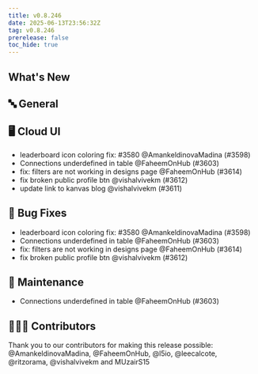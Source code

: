 ```yaml
---
title: v0.8.246
date: 2025-06-13T23:56:32Z
tag: v0.8.246
prerelease: false
toc_hide: true
---
```


## What's New
## 🔤 General
## 🖥 Cloud UI

- leaderboard icon coloring fix: #3580 @AmankeldinovaMadina (#3598)
- Connections underdefined in table @FaheemOnHub (#3603)
- fix: filters are not working in designs page @FaheemOnHub (#3614)
- fix broken public profile btn @vishalvivekm (#3612)
- update link to kanvas blog @vishalvivekm (#3611)

## 🐛 Bug Fixes

- leaderboard icon coloring fix: #3580 @AmankeldinovaMadina (#3598)
- Connections underdefined in table @FaheemOnHub (#3603)
- fix: filters are not working in designs page @FaheemOnHub (#3614)
- fix broken public profile btn @vishalvivekm (#3612)

## 🧰 Maintenance

- Connections underdefined in table @FaheemOnHub (#3603)

## 👨🏽‍💻 Contributors

Thank you to our contributors for making this release possible:
@AmankeldinovaMadina, @FaheemOnHub, @l5io, @leecalcote, @ritzorama, @vishalvivekm and MUzairS15

